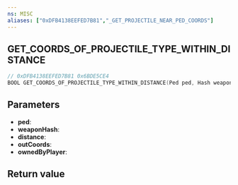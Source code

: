 ```yaml
---
ns: MISC
aliases: ["0xDFB4138EEFED7B81","_GET_PROJECTILE_NEAR_PED_COORDS"]
---
```

## GET_COORDS_OF_PROJECTILE_TYPE_WITHIN_DISTANCE

```c
// 0xDFB4138EEFED7B81 0x6BDE5CE4
BOOL GET_COORDS_OF_PROJECTILE_TYPE_WITHIN_DISTANCE(Ped ped, Hash weaponHash, float distance, Vector3* outCoords, BOOL ownedByPlayer);
```

## Parameters
* **ped**: 
* **weaponHash**: 
* **distance**: 
* **outCoords**: 
* **ownedByPlayer**: 

## Return value
